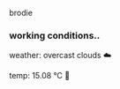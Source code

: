 brodie

<!--weather_start-->
### working conditions..

weather: overcast clouds ☁️

temp: 15.08 °C 👕

<!--weather_end-->

